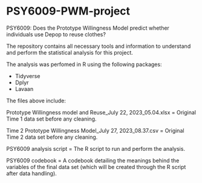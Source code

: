 # PSY6009-PWM-project
PSY6009: Does the Prototype Willingness Model predict whether individuals use Depop to reuse clothes?

The repository contains all necessary tools and information to understand and perform the statistical analysis for this project. 

The analysis was perfomed in R using the following packages:
- Tidyverse
- Dplyr
- Lavaan

The files above include:

Prototype Willingness model and Reuse_July 22, 2023_05.04.xlsx = Original Time 1 data set before any cleaning.

Time 2 Prototype Willingness Model_July 27, 2023_08.37.csv = Original Time 2 data set before any cleaning. 

PSY6009 analysis script = The R script to run and perform the analysis.

PSY6009 codebook = A codebook detailing the meanings behind the variables of the final data set (which will be created through the R script after data handling).




